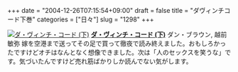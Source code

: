 +++
date = "2004-12-26T07:15:54+09:00"
draft = false
title = "ダヴィンチコード下巻"
categories = ["日々"]
slug = "1298"
+++

<a href="http://www.amazon.co.jp/exec/obidos/ASIN/4047914754/ieiriblog-22?dev-t=DVZ02IW2V71DT%26camp=2025%26link_code=xm2" target="_blank"><img border="0" src="http://images-jp.amazon.com/images/P/4047914754.09.MZZZZZZZ.jpg" alt="ダ・ヴィンチ・コード (下)" /></a>
<a href="http://www.amazon.co.jp/exec/obidos/ASIN/4047914754/ieiriblog-22?dev-t=DVZ02IW2V71DT%26camp=2025%26link_code=xm2" target="_blank"><strong>ダ・ヴィンチ・コード (下)</strong></a>
ダン・ブラウン, 越前 敏弥
嫁を空港まで送ってその足で買って徹夜で読み終えました。おもしろかったですけどオチはなんとなく想像できました。次は「人のセックスを笑うな」です。気づいたんですけど売れ筋ばかりしか読んでない気がします。

